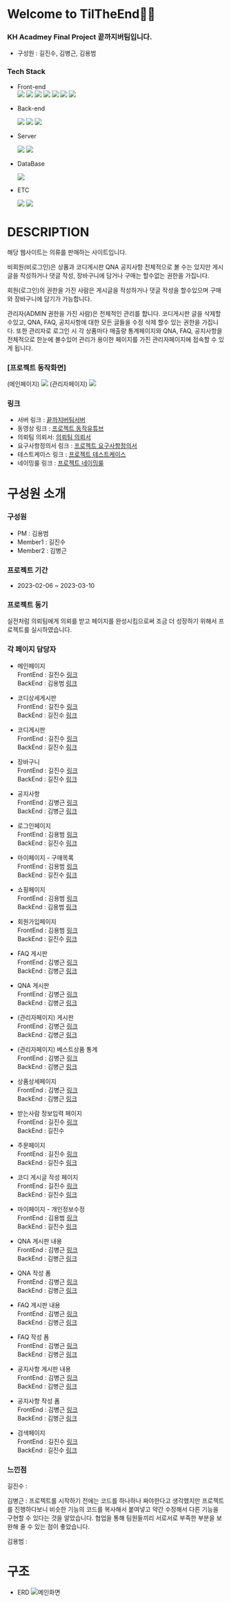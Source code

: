 # **Welcome to TilTheEnd👩‍💻**

### KH Acadmey Final Project **끝까지버팀**입니다.
- 구성원 : 길진수, 김병근, 김용범
### Tech Stack
<!-- <img src="https://img.shields.io/badge/표시할이름-색상?style=for-the-badge&logo=기술스택아이콘&logoColor=white"> -->

- Front-end  
    <img src="https://img.shields.io/badge/html-E34F26?style=for-the-badge&logo=html5&logoColor=white"> 
    <img src="https://img.shields.io/badge/css-1572B6?style=for-the-badge&logo=css3&logoColor=white">
    <img src="https://img.shields.io/badge/JavaScript-F7DF1E?style=for-the-badge&logo=javascript&logoColor=white">
    <img src="https://img.shields.io/badge/jsp-FFA500?style=for-the-badge&logo=java&logoColor=white">
    <img src="https://img.shields.io/badge/BootStrap-7952B3?style=for-the-badge&logo=Bootstrap&logoColor=white">
    <img src="https://img.shields.io/badge/JSTL-000000?style=for-the-badge&logo=&logoColor=white">
    <img src="https://img.shields.io/badge/jQuery-0769AD?style=for-the-badge&logo=jQuery&logoColor=white">

- Back-end

    <img src="https://img.shields.io/badge/springboot-6DB33F?style=for-the-badge&logo=springboot&logoColor=white">
    <img src="https://img.shields.io/badge/Spring Security-6DB33F?style=for-the-badge&logo=Spring Security&logoColor=white">
    <img src="https://img.shields.io/badge/Servlet-E11F21?style=for-the-badge&logo=&logoColor=white">

- Server

    <img src="https://img.shields.io/badge/Ubuntu-E95420?style=for-the-badge&logo=Ubuntu&logoColor=white">
    <img src="https://img.shields.io/badge/linux-FCC624?style=for-the-badge&logo=linux&logoColor=black">

- DataBase

    <img src="https://img.shields.io/badge/mysql-4479A1?style=for-the-badge&logo=mysql&logoColor=white">

- ETC

    <img src="https://img.shields.io/badge/github-181717?style=for-the-badge&logo=github&logoColor=white">
    <img src="https://img.shields.io/badge/zoom-0652E2?style=for-the-badge&logo=zoom&logoColor=white">

# **DESCRIPTION**

해당 웹사이트는 의류를 판매하는 사이트입니다.   

비회원(비로그인)은 상품과 코디게시판 QNA 공지사항 전체적으로 볼 수는 있지만 게시글을 작성하거나 댓글 작성, 장바구니에 담거나 구매는 할수없는 권한을 가집니다.   

회원(로그인)의 권한을 가진 사람은 게시글을 작성하거나 댓글 작성을 할수있으며 구매와 장바구니에 담기가 가능합니다.

관리자(ADMIN 권한을 가진 사람)은 전체적인 관리를 합니다. 코디게시판 글을 삭제할수있고, QNA, FAQ, 공지사항에 대한 모든 글들을 수정 삭제 할수 있는 권한을 가집니다. 또한 관리자로 로그인 시 각 상품마다 매출량 통계페이지와  QNA, FAQ, 공지사항을 전체적으로 한눈에 볼수있어 관리가 용이한 페이지를 가진 관리자페이지에 접속할 수 있게 됩니다. 

### **[프로젝트 동작화면]**
<!-- ![메인화면](./refer/%EB%A9%94%EC%9D%B8%ED%99%94%EB%A9%B4.PNG) -->
(메인페이지)
<img src="./refer/%EB%A9%94%EC%9D%B8%ED%99%94%EB%A9%B4.PNG" width="%" height="" ></img>
(관리자페이지)
<img src="./refer/%EA%B4%80%EB%A6%AC%EC%9E%90%ED%99%94%EB%A9%B4.PNG" width="%" height=""></img>

### 링크
- 서버 링크 : [끝까지버팀서버](http://yongbeom.mynetgear.com:8080/)
- 동영상 링크 : [프로젝트 동작유튜브](https://youtu.be/3L9r1h21fWE)
- 의뢰팀 의뢰서: [의뢰팀 의뢰서](./refer/PT_Requestment_%EB%A7%9D%EA%B3%A0.pdf)
- 요구사항정의서 링크 : [프로젝트 요구사항정의서](./refer/%EB%81%9D%EA%B9%8C%EC%A7%80%EB%B2%84%ED%8C%80-%EC%9A%94%EA%B5%AC%EC%82%AC%ED%95%AD%EC%A0%95%EC%9D%98%EC%84%9C.xlsx)
- 테스트케이스 링크 : [프로젝트 테스트케이스](./refer/%EB%81%9D%EA%B9%8C%EC%A7%80%EB%B2%84%ED%8C%80-%ED%85%8C%EC%8A%A4%ED%8A%B8%EC%BC%80%EC%9D%B4%EC%8A%A4%20(1).xlsx)
- 네이밍룰 링크 : [프로젝트 네이밍룰](./refer/Naming_Rule_%EB%81%9D%EA%B9%8C%EC%A7%80%EB%B2%84%ED%8C%80.xlsx)

# **구성원 소개**
### 구성원
- PM : 김용범
- Member1 : 길진수
- Member2 : 김병근
### 프로젝트 기간
- 2023-02-06 ~ 2023-03-10
### 프로젝트 동기
실전처럼 의뢰팀에게 의뢰를 받고 페이지를 완성시킴으로써 조금 더 성장하기 위해서 프로젝트를 실시하였습니다.

### 각 페이지 담당자
- 메인페이지   
FrontEnd : 길진수 [링크](./src/main/webapp/WEB-INF/views/index.jsp)   
BackEnd : 김용범 [링크](./src/main/java/com/final_project/tiltheend_final_springboot/controller/HomeController.java)

- 코디상세게시판   
FrontEnd : 길진수 [링크](./src/main/webapp/WEB-INF/views/coordination/coordination.jsp)   
BackEnd : 길진수 [링크](./src/main/java/com/final_project/tiltheend_final_springboot/controller/CoordinationController.java)

- 코디게시판   
FrontEnd : 길진수 [링크](./src/main/webapp/WEB-INF/views/coordination/coordinationBoard.jsp)   
BackEnd : 길진수 [링크](./src/main/java/com/final_project/tiltheend_final_springboot/controller/CoordinationController.java)

- 장바구니   
FrontEnd : 길진수 [링크](./src/main/webapp/WEB-INF/views/shoppingcart/shoppingcart.jsp)   
BackEnd : 길진수 [링크](./src/main/java/com/final_project/tiltheend_final_springboot/controller/ShoppingCartController.java)

- 공지사항   
FrontEnd : 김병근 [링크](./src/main/webapp/WEB-INF/views/announcement/announcement.jsp)   
BackEnd : 김병근 [링크](./src/main/java/com/final_project/tiltheend_final_springboot/controller/ListController.java)

- 로그인페이지   
FrontEnd : 김용범 [링크](./src/main/webapp/WEB-INF/views/login/login.jsp)   
BackEnd : 길진수 [링크](./src/main/java/com/final_project/tiltheend_final_springboot/controller/LoginController.java)

- 마이페이지 - 구매목록   
FrontEnd : 김용범 [링크](./src/main/webapp/WEB-INF/views/login/mypage.jsp)   
BackEnd : 길진수 [링크](./src/main/java/com/final_project/tiltheend_final_springboot/controller/MyPageController.java)

- 쇼핑페이지   
FrontEnd : 김용범 [링크](./src/main/webapp/WEB-INF/views/shop/shop.jsp)   
BackEnd : 김용범 [링크](./src/main/java/com/final_project/tiltheend_final_springboot/controller/ShopController.java)

- 회원가입페이지   
FrontEnd : 김용범 [링크](./src/main/webapp/WEB-INF/views/login/signup.jsp)   
BackEnd : 길진수 [링크](./src/main/java/com/final_project/tiltheend_final_springboot/controller/SignupController.java)

- FAQ 게시판   
FrontEnd : 김병근 [링크](./src/main/webapp/WEB-INF/views/qna/faq.jsp)   
BackEnd : 김병근 [링크](./src/main/java/com/final_project/tiltheend_final_springboot/controller/ListController.java)

- QNA 게시판   
FrontEnd : 김병근 [링크](./src/main/webapp/WEB-INF/views/qna/qna.jsp)   
BackEnd : 김병근 [링크](./src/main/java/com/final_project/tiltheend_final_springboot/controller/ListController.java)

- (관리자페이지) 게시판   
FrontEnd : 김병근 [링크](./src/main/webapp/WEB-INF/views/admin/admin_list.jsp)   
BackEnd : 김병근 [링크](./src/main/java/com/final_project/tiltheend_final_springboot/controller/AdminController.java)

- (관리자페이지) 베스트상품 통계   
FrontEnd : 김병근 [링크](./src/main/webapp/WEB-INF/views/admin/admin.jsp)    
BackEnd : 김병근 [링크](./src/main/java/com/final_project/tiltheend_final_springboot/controller/ListController.java)

- 상품상세페이지   
FrontEnd : 김병근 [링크](./src/main/webapp/WEB-INF/views/shop/item_info.jsp)   
BackEnd : 김병근 [링크](./src/main/java/com/final_project/tiltheend_final_springboot/controller/ItemController.java)

- 받는사람 정보입력 페이지    
FrontEnd : 길진수 [링크](./src/main/webapp/WEB-INF/views/shoppingcart/delivery_address.jsp)   
BackEnd : 길진수 

- 주문페이지   
FrontEnd : 길진수 [링크](./src/main/webapp/WEB-INF/views/shoppingcart/purchasePage.jsp)   
BackEnd : 길진수 [링크](./src/main/java/com/final_project/tiltheend_final_springboot/controller/OrderListController.java)

- 코디 게시글 작성 페이지   
FrontEnd : 길진수 [링크](./src/main/webapp/WEB-INF/views/coordination/write_coordination.jsp)   
BackEnd : 길진수 [링크](./src/main/java/com/final_project/tiltheend_final_springboot/controller/CoordinationController.java)

- 마이페이지 - 개인정보수정   
FrontEnd : 김용범 [링크](./src/main/webapp/WEB-INF/views/login/Editinformation.jsp)   
BackEnd : 길진수 [링크](./src/main/java/com/final_project/tiltheend_final_springboot/controller/MyPageController.java)

- QNA 게시판 내용   
FrontEnd : 김병근 [링크](./src/main/webapp/WEB-INF/views/qna/qnaboard.jsp)   
BackEnd : 김병근 [링크](./src/main/java/com/final_project/tiltheend_final_springboot/controller/ListController.java)

- QNA 작성 폼  
FrontEnd : 김병근 [링크](./src/main/webapp/WEB-INF/views/qna/qnaForm.jsp)   
BackEnd : 김병근 [링크](./src/main/java/com/final_project/tiltheend_final_springboot/controller/ListController.java)

- FAQ 게시판 내용  
FrontEnd : 김병근 [링크](./src/main/webapp/WEB-INF/views/qna/faqboard.jsp)   
BackEnd : 김병근 [링크](./src/main/java/com/final_project/tiltheend_final_springboot/controller/ListController.java)

- FAQ 작성 폼  
FrontEnd : 김병근 [링크](./src/main/webapp/WEB-INF/views/qna/qnaForm.jsp)   
BackEnd : 김병근 [링크](./src/main/java/com/final_project/tiltheend_final_springboot/controller/ListController.java)

- 공지사항 게시판 내용  
FrontEnd : 김병근 [링크](./src/main/webapp/WEB-INF/views/announcement/announcementboard.jsp)   
BackEnd : 김병근 [링크](./src/main/java/com/final_project/tiltheend_final_springboot/controller/ListController.java)

- 공지사항 작성 폼  
FrontEnd : 김병근 [링크](./src/main/webapp/WEB-INF/views/qna/qnaForm.jsp)   
BackEnd : 김병근 [링크](./src/main/java/com/final_project/tiltheend_final_springboot/controller/ListController.java)

- 검색페이지  
FrontEnd : 길진수 [링크](./src/main/webapp/WEB-INF/views/search/searchpage.jsp)   
BackEnd : 길진수 [링크](./src/main/java/com/final_project/tiltheend_final_springboot/controller/HomeController.java)


### **느낀점**
길진수 :   

김병근 : 프로젝트를 시작하기 전에는 코드를 하나하나 짜야한다고 생각했지만 프로젝트를 진행하다보니 비슷한 기능의 코드를 복사해서 붙여넣고 약간 수정해서 다른 기능을 구현할 수 있다는 것을 알았습니다. 협업을 통해 팀원들끼리 서로서로 부족한 부분을 보완해 줄 수 있는 점이 좋았습니다.

김용범 :

# **구조**
- ERD
![메인화면](./refer/tiltheend.png)
<!-- <img src="./refer/tiltheend.png" width="100%" height=""></img> -->
